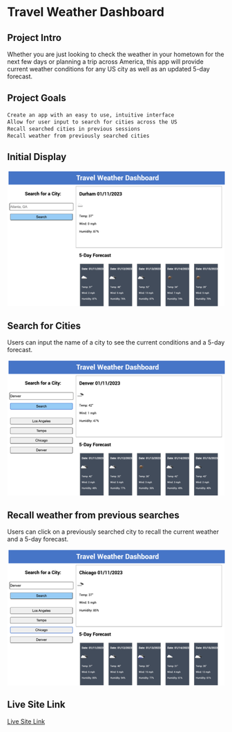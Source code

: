 # Travel Weather Dashboard

## Project Intro
Whether you are just looking to check the weather in your hometown for the next few days or planning a trip across America, this app will provide current weather conditions for any US city as well as an updated 5-day forecast. 

## Project Goals

```
Create an app with an easy to use, intuitive interface
Allow for user input to search for cities across the US
Recall searched cities in previous sessions
Recall weather from previously searched cities
```

## Initial Display

![The initial display for the app shows the weather conditons of Durham, NC](assets/images/default-display.png)

## Search for Cities

Users can input the name of a city to see the current conditions and a 5-day forecast.

![User inputs the name of a city](assets/images/city-search-display.png)

## Recall weather from previous searches

Users can click on a previously searched city to recall the current weather and a 5-day forecast.

![User clicks on a previously searched city](assets/images/city-recall.png)

## Live Site Link
[Live Site Link](https://andykb9b13.github.io/travel-weather-dashboard/)
